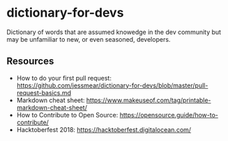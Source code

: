 # dictionary-for-devs
Dictionary of words that are assumed knowedge in the dev community but may be unfamiliar to new, or even seasoned, developers.

## Resources
- How to do your first pull request: https://github.com/jessmear/dictionary-for-devs/blob/master/pull-request-basics.md
- Markdown cheat sheet: https://www.makeuseof.com/tag/printable-markdown-cheat-sheet/
- How to Contribute to Open Source: https://opensource.guide/how-to-contribute/
- Hacktoberfest 2018: https://hacktoberfest.digitalocean.com/

